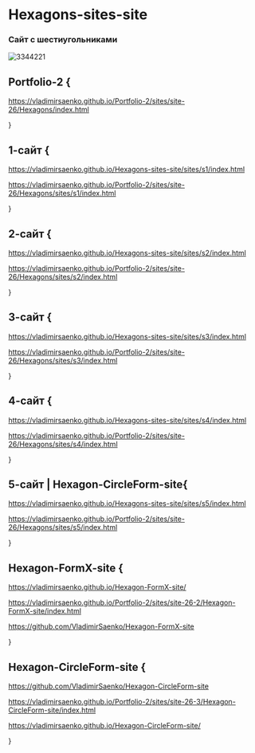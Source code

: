 # Hexagons-sites-site
 
### Сайт с шестиугольниками

![3344221](https://user-images.githubusercontent.com/56477695/121499087-bb2e4e80-c9e5-11eb-9ade-693a88c6835b.jpg)

## Portfolio-2 {

https://vladimirsaenko.github.io/Portfolio-2/sites/site-26/Hexagons/index.html

}

## 1-сайт {

https://vladimirsaenko.github.io/Hexagons-sites-site/sites/s1/index.html

https://vladimirsaenko.github.io/Portfolio-2/sites/site-26/Hexagons/sites/s1/index.html

}

## 2-сайт {

https://vladimirsaenko.github.io/Hexagons-sites-site/sites/s2/index.html

https://vladimirsaenko.github.io/Portfolio-2/sites/site-26/Hexagons/sites/s2/index.html

}

## 3-сайт {

https://vladimirsaenko.github.io/Hexagons-sites-site/sites/s3/index.html

https://vladimirsaenko.github.io/Portfolio-2/sites/site-26/Hexagons/sites/s3/index.html

}

## 4-сайт {

https://vladimirsaenko.github.io/Hexagons-sites-site/sites/s4/index.html

https://vladimirsaenko.github.io/Portfolio-2/sites/site-26/Hexagons/sites/s4/index.html

}

## 5-сайт | Hexagon-CircleForm-site{

https://vladimirsaenko.github.io/Hexagons-sites-site/sites/s5/index.html

https://vladimirsaenko.github.io/Portfolio-2/sites/site-26/Hexagons/sites/s5/index.html

}


## Hexagon-FormX-site {

https://vladimirsaenko.github.io/Hexagon-FormX-site/

https://vladimirsaenko.github.io/Portfolio-2/sites/site-26-2/Hexagon-FormX-site/index.html

https://github.com/VladimirSaenko/Hexagon-FormX-site

}

## Hexagon-CircleForm-site {

https://github.com/VladimirSaenko/Hexagon-CircleForm-site

https://vladimirsaenko.github.io/Portfolio-2/sites/site-26-3/Hexagon-CircleForm-site/index.html

https://vladimirsaenko.github.io/Hexagon-CircleForm-site/

}

